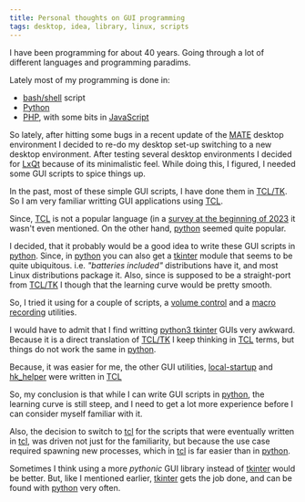 ```yaml
---
title: Personal thoughts on GUI programming
tags: desktop, idea, library, linux, scripts
---
```

I have been programming for about 40 years.  Going through a lot of different languages
and programming paradims.

Lately most of my programming is done in:

- [bash/shell][bash] script
- [Python][python]
- [PHP][php], with some bits in [JavaScript][javascript]

So lately, after hitting some bugs in a recent update of the [MATE][mate] desktop environment
I decided to re-do my desktop set-up switching to a new desktop environment.  After testing
several desktop environments I decided for [LxQt][lxqt] because of its minimalistic feel.
While doing this, I figured, I needed some GUI scripts to spice things up.

In the past, most of these simple GUI scripts, I have done them in [TCL/TK][tcl]. So I am very
familiar writting GUI applications using [TCL][tcl].

Since, [TCL] is not a popular language (in a [survey at the beginning of 2023][survey] it
wasn't even mentioned.  On the other hand, [python][python] seemed quite popular.

I decided, that it probably would be a good idea to write these GUI scripts in [python][python].
Since, in [python][python] you can also get a [tkinter][tkinter] module that seems to be
quite ubiquitous.  i.e. _"batteries included"_ distributions have it, and most Linux distributions
package it.  Also, since is supposed to be a straight-port from [TCL/TK][tcl] I though that
the learning curve would be pretty smooth.

So, I tried it using for a couple of scripts, a [volume control][patoggle] and a [macro recording][xm]
utilities.

I would have to admit that I find writting [python3 tkinter][tkinter] GUIs very awkward.  Because
it is a direct translation of [TCL/TK][tcl] I keep thinking in [TCL][tcl] terms, but things do
not work the same in [python][python].

Because, it was easier for me, the other GUI utilities, [local-startup][local-startup] and
[hk_helper][hk_helper] were written in [TCL][tcl]

So, my conclusion is that while I can write GUI scripts in [python][python], the learning
curve is still steep, and I need to get a lot more experience before I can consider myself
familiar with it.

Also, the decision to switch to [tcl][tcl] for the scripts that were eventually written
in [tcl][tcl], was driven not just for the familiarity, but because the use case required
spawning new processes, which in [tcl][tcl] is far easier than in [python][python].

Sometimes I think using a more _pythonic_ GUI library instead of [tkinter][tkinter] would
be better.  But, like I mentioned earlier, [tkinter][tkinter] gets the job done, and can
be found with [python][python] very often.

  [php]: https://www.php.net/manual/en/intro-whatis.php
  [javascript]: https://en.wikipedia.org/wiki/JavaScript
  [python]: https://www.python.org/
  [bash]: https://www.gnu.org/software/bash/
  [mate]: https://mate-desktop.org/
  [lxqt]: https://lxqt-project.org/about/
  [tcl]: https://www.tcl.tk/
  [survey]: https://distantjob.com/blog/programming-languages-rank/
  [tkinter]: https://en.wikipedia.org/wiki/Tkinter
  [patoggle]: https://github.com/alejandroliu/0ink.net/tree/master/snippets/pa-hints
  [xm]: https://github.com/alejandroliu/0ink.net/tree/master/snippets/xmpy
  [local-startup]: https://github.com/alejandroliu/0ink.net/tree/master/snippets/local-startup
  [hk_helper]: https://github.com/alejandroliu/0ink.net/tree/master/snippets/global-hotkeys
  
  
